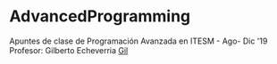 # AdvancedProgramming

Apuntes de clase de Programación Avanzada en ITESM - Ago- Dic '19
Profesor: Gilberto Echeverria [Gil](https://github.com/gilecheverria)
